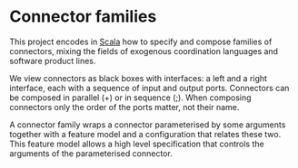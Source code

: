 Connector families
==================

This project encodes in [Scala](http://www.scala-lang.org) how to specify and compose families of connectors, mixing the fields of exogenous coordination languages and software product lines.

We view connectors as black boxes with interfaces: a left and a right interface, each with a sequence of input and output ports. Connectors can be composed in parallel (+) or in sequence (;). When composing connectors only the order of the ports matter, not their name.

A connector family wraps a connector parameterised by some arguments together with a feature model and a configuration that relates these two. This feature model allows a high level specification that controls the arguments of the parameterised connector.
